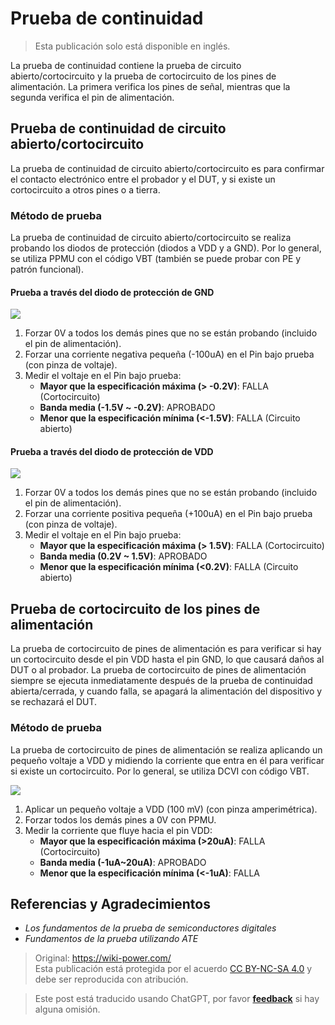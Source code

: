 # Prueba de continuidad

> Esta publicación solo está disponible en inglés.

La prueba de continuidad contiene la prueba de circuito abierto/cortocircuito y la prueba de cortocircuito de los pines de alimentación. La primera verifica los pines de señal, mientras que la segunda verifica el pin de alimentación.

## Prueba de continuidad de circuito abierto/cortocircuito

La prueba de continuidad de circuito abierto/cortocircuito es para confirmar el contacto electrónico entre el probador y el DUT, y si existe un cortocircuito a otros pines o a tierra.

### Método de prueba

La prueba de continuidad de circuito abierto/cortocircuito se realiza probando los diodos de protección (diodos a VDD y a GND). Por lo general, se utiliza PPMU con el código VBT (también se puede probar con PE y patrón funcional).

#### Prueba a través del diodo de protección de GND

![](https://wiki-media-1253965369.cos.ap-guangzhou.myqcloud.com/img/20220909003924.png)

1. Forzar 0V a todos los demás pines que no se están probando (incluido el pin de alimentación).
2. Forzar una corriente negativa pequeña (-100uA) en el Pin bajo prueba (con pinza de voltaje).
3. Medir el voltaje en el Pin bajo prueba:
   - **Mayor que la especificación máxima (> -0.2V)**: FALLA (Cortocircuito)
   - **Banda media (-1.5V ~ -0.2V)**: APROBADO
   - **Menor que la especificación mínima (<-1.5V)**: FALLA (Circuito abierto)

#### Prueba a través del diodo de protección de VDD

![](https://wiki-media-1253965369.cos.ap-guangzhou.myqcloud.com/img/20220909004139.png)

1. Forzar 0V a todos los demás pines que no se están probando (incluido el pin de alimentación).
2. Forzar una corriente positiva pequeña (+100uA) en el Pin bajo prueba (con pinza de voltaje).
3. Medir el voltaje en el Pin bajo prueba:
   - **Mayor que la especificación máxima (> 1.5V)**: FALLA (Cortocircuito)
   - **Banda media (0.2V ~ 1.5V)**: APROBADO
   - **Menor que la especificación mínima (<0.2V)**: FALLA (Circuito abierto)

## Prueba de cortocircuito de los pines de alimentación

La prueba de cortocircuito de pines de alimentación es para verificar si hay un cortocircuito desde el pin VDD hasta el pin GND, lo que causará daños al DUT o al probador. La prueba de cortocircuito de pines de alimentación siempre se ejecuta inmediatamente después de la prueba de continuidad abierta/cerrada, y cuando falla, se apagará la alimentación del dispositivo y se rechazará el DUT.

### Método de prueba

La prueba de cortocircuito de pines de alimentación se realiza aplicando un pequeño voltaje a VDD y midiendo la corriente que entra en él para verificar si existe un cortocircuito. Por lo general, se utiliza DCVI con código VBT.

![](https://wiki-media-1253965369.cos.ap-guangzhou.myqcloud.com/img/20220910155805.png)

1. Aplicar un pequeño voltaje a VDD (100 mV) (con pinza amperimétrica).
2. Forzar todos los demás pines a 0V con PPMU.
3. Medir la corriente que fluye hacia el pin VDD:
   - **Mayor que la especificación máxima (>20uA)**: FALLA (Cortocircuito)
   - **Banda media (-1uA~20uA)**: APROBADO
   - **Menor que la especificación mínima (<-1uA)**: FALLA

## Referencias y Agradecimientos

- _Los fundamentos de la prueba de semiconductores digitales_
- _Fundamentos de la prueba utilizando ATE_

> Original: <https://wiki-power.com/>  
> Esta publicación está protegida por el acuerdo [CC BY-NC-SA 4.0](https://creativecommons.org/licenses/by/4.0/deed.en) y debe ser reproducida con atribución.

> Este post está traducido usando ChatGPT, por favor [**feedback**](https://github.com/linyuxuanlin/Wiki_MkDocs/issues/new) si hay alguna omisión.